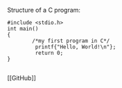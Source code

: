 
Structure of a C program:
```
#include <stdio.h>
int main()
{
		/*my first program in C*/
		 printf{"Hello, World!\n"};
		 return 0;
}
	

```

[[GitHub]]